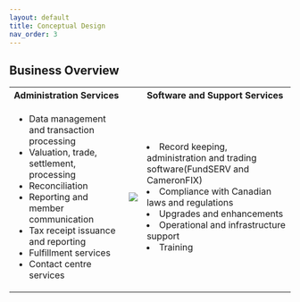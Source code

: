 ```yaml
---
layout: default
title: Conceptual Design
nav_order: 3
---
```


## Business Overview

<table>
  <tr>
    <th align="left">Administration Services</th>
    <th></th>
    <th align="left">Software and Support Services</th>
  </tr>
  <tr>
    <td>
      <ul>
        <li>Data management and transaction processing</li>
        <li>Valuation, trade, settlement, processing</li>
        <li>Reconciliation</li>
        <li>Reporting and member communication</li>
        <li>Tax receipt issuance and reporting</li>
        <li>Fulfillment services</li>
        <li>Contact centre services</li>
      </ul>
    </td>
    <td><img src="https://user-images.githubusercontent.com/20475336/178588071-5589f2aa-ec05-4433-b814-8082a73d320b.png"></td>
    <td>
      <li>Record keeping, administration and trading software(FundSERV and CameronFIX)</li>
      <li>Compliance with Canadian laws and regulations</li>
      <li>Upgrades and enhancements</li>
      <li>Operational and infrastructure support</li>
      <li>Training</li>
    </td>
  </tr>
</table>
